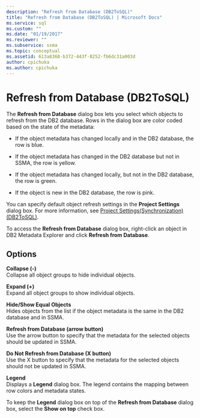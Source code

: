 ```yaml
---
description: "Refresh from Database (DB2ToSQL)"
title: "Refresh from Database (DB2ToSQL) | Microsoft Docs"
ms.service: sql
ms.custom: ""
ms.date: "01/19/2017"
ms.reviewer: ""
ms.subservice: ssma
ms.topic: conceptual
ms.assetid: 613a8368-b372-443f-8252-fb6dc31a003d
author: cpichuka 
ms.author: cpichuka 
---
```

# Refresh from Database (DB2ToSQL)
The **Refresh from Database** dialog box lets you select which objects to refresh from the DB2 database. Rows in the dialog box are color coded based on the state of the metadata:  
  
-   If the object metadata has changed locally and in the DB2 database, the row is blue.  
  
-   If the object metadata has changed in the DB2 database but not in SSMA, the row is yellow.  
  
-   If the object metadata has changed locally, but not in the DB2 database, the row is green.  
  
-   If the object is new in the DB2 database, the row is pink.  
  
You can specify default object refresh settings in the **Project Settings** dialog box. For more information, see [Project Settings&#40;Synchronization&#41; &#40;DB2ToSQL&#41;](../../ssma/db2/project-settings-synchronization-db2tosql.md).  
  
To access the **Refresh from Database** dialog box, right-click an object in DB2 Metadata Explorer and click **Refresh from Database**.  
  
## Options  
**Collapse (-)**  
Collapse all object groups to hide individual objects.  
  
**Expand (+)**  
Expand all object groups to show individual objects.  
  
**Hide/Show Equal Objects**  
Hides objects from the list if the object metadata is the same in the DB2 database and in SSMA.  
  
**Refresh from Database (arrow button)**  
Use the arrow button to specify that the metadata for the selected objects should be updated in SSMA.  
  
**Do Not Refresh from Database (X button)**  
Use the X button to specify that the metadata for the selected objects should not be updated in SSMA.  
  
**Legend**  
Displays a **Legend** dialog box. The legend contains the mapping between row colors and metadata states.  
  
To keep the **Legend** dialog box on top of the **Refresh from Database** dialog box, select the **Show on top** check box.  
  
